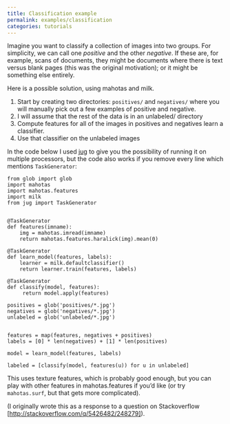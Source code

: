 ```yaml
---
title: Classification example
permalink: examples/classification
categories: tutorials
---
```


Imagine you want to classify a collection of images into two groups. For
simplicity, we can call one *positive* and the other *negative*. If
these are, for example, scans of documents, they might be documents
where there is text versus blank pages (this was the original
motivation); or it might be something else entirely.

Here is a possible solution, using mahotas and milk.

1.  Start by creating two directories: `positives/` and `negatives/`
    where you will manually pick out a few examples of positive and
    negative.
2.  I will assume that the rest of the data is in an unlabeled/
    directory
3.  Compute features for all of the images in positives and negatives
    learn a classifier.
4.  Use that classifier on the unlabeled images

In the code below I used [jug](http://luispedro.org/software/jug) to
give you the possibility of running it on multiple processors, but the
code also works if you remove every line which mentions `TaskGenerator`:

    from glob import glob
    import mahotas
    import mahotas.features
    import milk
    from jug import TaskGenerator


    @TaskGenerator
    def features(imname):
        img = mahotas.imread(imname)
        return mahotas.features.haralick(img).mean(0)

    @TaskGenerator
    def learn_model(features, labels):
        learner = milk.defaultclassifier()
        return learner.train(features, labels)

    @TaskGenerator
    def classify(model, features):
         return model.apply(features)

    positives = glob('positives/*.jpg')
    negatives = glob('negatives/*.jpg')
    unlabeled = glob('unlabeled/*.jpg')


    features = map(features, negatives + positives)
    labels = [0] * len(negatives) + [1] * len(positives)

    model = learn_model(features, labels)

    labeled = [classify(model, features(u)) for u in unlabeled]

This uses texture features, which is probably good enough, but you can
play with other features in mahotas.features if you’d like (or try
`mahotas.surf`, but that gets more complicated).

(I originally wrote this as a response to a question on Stackoverflow
[http://stackoverflow.com/q/5426482/248279]).

